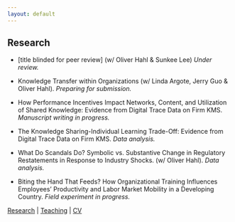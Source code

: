 ```yaml
---
layout: default
---
```


## Research

* [title blinded for peer review] (w/ Oliver Hahl & Sunkee Lee) _Under review._

* Knowledge Transfer within Organizations (w/ Linda Argote, Jerry Guo & Oliver Hahl). _Preparing for submission._

* How Performance Incentives Impact Networks, Content, and Utilization of Shared Knowledge: Evidence from Digital Trace Data on Firm KMS. _Manuscript writing in progress._

* The Knowledge Sharing-Individual Learning Trade-Off: Evidence from Digital Trace Data on Firm KMS. _Data analysis._

* What Do Scandals Do? Symbolic vs. Substantive Change in Regulatory Restatements in Response to Industry Shocks. (w/ Oliver Hahl). _Data analysis._

* Biting the Hand That Feeds? How Organizational Training Influences Employees’ Productivity and Labor Market Mobility in a Developing Country. _Field experiment in progress._

[Research](./research.html) | [Teaching](./teaching.html) | [CV](./CV.html)  
